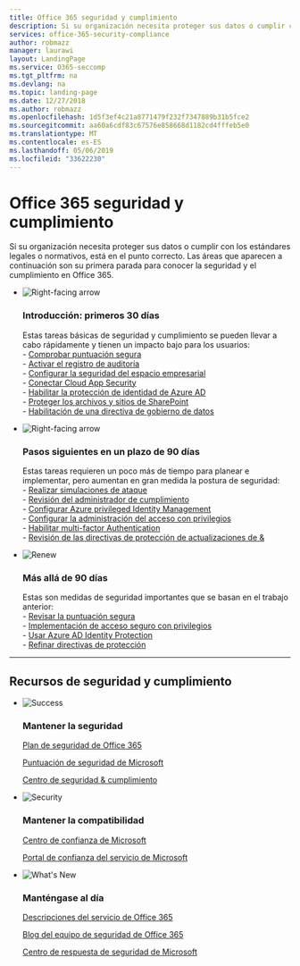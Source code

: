 ```yaml
---
title: Office 365 seguridad y cumplimiento
description: Si su organización necesita proteger sus datos o cumplir con los estándares legales o normativos, está en el punto correcto. Aquí puede obtener información sobre la seguridad y el cumplimiento en Office 365
services: office-365-security-compliance
author: robmazz
manager: laurawi
layout: LandingPage
ms.service: O365-seccomp
ms.tgt_pltfrm: na
ms.devlang: na
ms.topic: landing-page
ms.date: 12/27/2018
ms.author: robmazz
ms.openlocfilehash: 1d5f3ef4c21a8771479f232f7347889b31b5fce2
ms.sourcegitcommit: aa60a6cdf83c67576e858668d1182cd4fffeb5e0
ms.translationtype: MT
ms.contentlocale: es-ES
ms.lasthandoff: 05/06/2019
ms.locfileid: "33622230"
---
```

# <a name="office-365-security-and-compliance"></a>Office 365 seguridad y cumplimiento

Si su organización necesita proteger sus datos o cumplir con los estándares legales o normativos, está en el punto correcto. Las áreas que aparecen a continuación son su primera parada para conocer la seguridad y el cumplimiento en Office 365.

<ul class="cardsF panelContent">
    <li>
        <div class="cardSize">
            <div class="cardPadding">
                <div class="card">
                    <div class="cardImageOuter">
                        <div class="cardImage">
                            <img src="https://docs.microsoft.com/office/media/icons/caret-right-blue.svg" alt="Right-facing arrow" />
                        </div>
                    </div>
                    <div class="cardText">
                        <h3>Introducción: primeros 30 días</h3>
                <p>Estas tareas básicas de seguridad y cumplimiento se pueden llevar a cabo rápidamente y tienen un impacto bajo para los usuarios: <br> - <a href="microsoft-secure-score.md" target="_blank">Comprobar puntuación segura</a> <br> - <a href="search-the-audit-log-in-security-and-compliance.md">Activar el registro de auditoría</a> <br> - <a href="tenant-wide-setup-for-increased-security.md">Configurar la seguridad del espacio empresarial</a> <br> - <a href="https://docs.microsoft.com/cloud-app-security/connect-office-365-to-microsoft-cloud-app-security">Conectar Cloud App Security</a> <br> - <a href="https://docs.microsoft.com/azure/active-directory/active-directory-identityprotection-enable">Habilitar la protección de identidad de Azure AD</a> <br> - <a href="https://docs.microsoft.com/office365/enterprise/secure-sharepoint-online-sites-and-files">Proteger los archivos y sitios de SharePoint</a> <br> - <a href="configure-supervision-policies.md">Habilitación de una directiva de gobierno de datos</a> </p>
                    </div>
                </div>
            </div>
        </div>
    </li>
    <li>
        <div class="cardSize">
            <div class="cardPadding">
                <div class="card">
                    <div class="cardImageOuter">
                        <div class="cardImage">
                            <img src="https://docs.microsoft.com/office/media/icons/caret-right-blue.svg" alt="Right-facing arrow" />
                        </div>
                    </div>
                    <div class="cardText">
                        <h3>Pasos siguientes en un plazo de 90 días</h3>
                        <p>Estas tareas requieren un poco más de tiempo para planear e implementar, pero aumentan en gran medida la postura de seguridad: <br> - <a href="attack-simulator.md">Realizar simulaciones de ataque</a> <br> - <a href="meet-data-protection-and-regulatory-reqs-using-microsoft-cloud.md">Revisión del administrador de cumplimiento</a> <br> - <a href="https://docs.microsoft.com/azure/active-directory/privileged-identity-management/pim-configure">Configurar Azure privileged Identity Management</a> <br> - <a href="privileged-access-management-configuration.md">Configurar la administración del acceso con privilegios</a>  <br> - <a href="https://docs.microsoft.com/azure/active-directory/authentication/concept-mfa-howitworks">Habilitar multi-factor Authentication</a> <br> - <a href="protect-against-threats.md">Revisión de las directivas de protección de actualizaciones de &</a> </p>
                    </div>
                </div>
            </div>
        </div>
    </li>
    <li>
        <div class="cardSize">
            <div class="cardPadding">
                <div class="card">
                    <div class="cardImageOuter">
                        <div class="cardImage">
                            <img src="https://docs.microsoft.com/office/media/icons/renew.svg" alt="Renew" />
                        </div>
                    </div>
                    <div class="cardText">
                        <h3>Más allá de 90 días</h3>
                        <p>Estas son medidas de seguridad importantes que se basan en el trabajo anterior:<br>
                        - <a href="microsoft-secure-score.md" target="_blank">Revisar la puntuación segura</a><br>
                        - <a href="https://docs.microsoft.com/windows-server/identity/securing-privileged-access/securing-privileged-access">Implementación de acceso seguro con privilegios</a><br>
                        - <a href="https://docs.microsoft.com/azure/active-directory/active-directory-identityprotection">Usar Azure AD Identity Protection</a><br>
                        - <a href="protect-against-threats.md">Refinar directivas de protección</a><br></p>
                    </div>
                </div>
            </div>
        </div>
    </li>
</ul>

<hr>
<h2>Recursos de seguridad y cumplimiento</h2>

<ul class="panelContent cardsF">
    <li>
        <div class="cardSize">
            <div class="cardPadding">
                <div class="card">
                    <div class="cardImageOuter">
                        <div class="cardImage">
                            <img src="https://docs.microsoft.com/office/media/icons/success-blue.svg" alt="Success" data-linktype="external">
                        </div>
                    </div>
                    <div class="cardText">
                        <h3>Mantener la seguridad</h3>
                        <p><a href="security-roadmap.md">Plan de seguridad de Office 365</a></p>
                        <p><a href="microsoft-secure-score.md" target="_blank">Puntuación de seguridad de Microsoft</a></p>
                        <p><a href="https://protection.office.com" target="_blank">Centro de seguridad & cumplimiento</a></p>
                    </div>
                </div>
            </div>
        </div>
    </li>
    <li>
        <div class="cardSize">
            <div class="cardPadding">
                <div class="card">
                    <div class="cardImageOuter">
                        <div class="cardImage">
                            <img src="https://docs.microsoft.com/office/media/icons/security-blue.svg" alt="Security" data-linktype="external">
                        </div>
                    </div>
                    <div class="cardText">
                        <h3>Mantener la compatibilidad</h3>
                        <p><a href="https://www.microsoft.com/trustcenter" target="_blank">Centro de confianza de Microsoft</a></p>
                        <p><a href="https://servicetrust.microsoft.com" target="_blank">Portal de confianza del servicio de Microsoft</a></p>
                    </div>
                </div>
            </div>
        </div>
    </li>
    <li>
        <div class="cardSize">
            <div class="cardPadding">
                <div class="card">
                    <div class="cardImageOuter">
                        <div class="cardImage">
                            <img src="https://docs.microsoft.com/office/media/icons/whats-new-megaphone-blue.svg" alt="What's New" data-linktype="external">
                        </div>
                    </div>
                    <div class="cardText">
                        <h3>Manténgase al día</h3>
                        <p><a href="https://docs.microsoft.com/office365/servicedescriptions/office-365-service-descriptions-technet-library" target="_blank">Descripciones del servicio de Office 365</a></p>
                        <p><a href="https://blogs.technet.microsoft.com/office365security" target="_blank">Blog del equipo de seguridad de Office 365</a></p>
                        <p><a href="https://www.microsoft.com/msrc" target="_blank">Centro de respuesta de seguridad de Microsoft</a></p>
                    </div>
                </div>
            </div>
        </div>
    </li>
</ul>